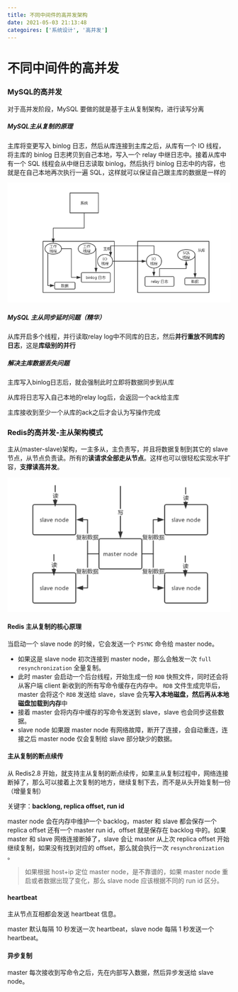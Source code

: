 ```yaml
---
title: 不同中间件的高并发架构
date: 2021-05-03 21:13:48
categoires: ['系统设计', '高并发']
---
```


# 不同中间件的高并发

### MySQL的高并发

对于高并发阶段，MySQL 要做的就是基于主从复制架构，进行读写分离

##### MySQL主从复制的原理

主库将变更写入 binlog 日志，然后从库连接到主库之后，从库有一个 IO 线程，将主库的 binlog 日志拷贝到自己本地，写入一个 relay 中继日志中。接着从库中有一个 SQL 线程会从中继日志读取 binlog，然后执行 binlog 日志中的内容，也就是在自己本地再次执行一遍 SQL，这样就可以保证自己跟主库的数据是一样的

![image-20210328121520698](%E4%B8%8D%E5%90%8C%E4%B8%AD%E9%97%B4%E4%BB%B6%E7%9A%84%E9%AB%98%E5%B9%B6%E5%8F%91%E6%9E%B6%E6%9E%84/image-20210328121520698.png)

##### MySQL 主从同步延时问题（精华）

从库开启多个线程，并行读取relay log中不同库的日志，然后**并行重放不同库的日志**，这是**库级别的并行**

##### 解决主库数据丢失问题

主库写入binlog日志后，就会强制此时立即将数据同步到从库

从库将日志写入自己本地的relay log后，会返回一个ack给主库

主库接收到至少一个从库的ack之后才会认为写操作完成

### Redis的高并发-主从架构模式

主从(master-slave)架构，一主多从，主负责写，并且将数据复制到其它的 slave 节点，从节点负责读。所有的**读请求全部走从节点**。这样也可以很轻松实现水平扩容，**支撑读高并发**。

![image-20210330101727740](%E4%B8%8D%E5%90%8C%E4%B8%AD%E9%97%B4%E4%BB%B6%E7%9A%84%E9%AB%98%E5%B9%B6%E5%8F%91%E6%9E%B6%E6%9E%84/image-20210330101727740.png)

#### Redis 主从复制的核心原理

当启动一个 slave node 的时候，它会发送一个 `PSYNC` 命令给 master node。

- 如果这是 slave node 初次连接到 master node，那么会触发一次 `full resynchronization` 全量复制。
- 此时 master 会启动一个后台线程，开始生成一份 `RDB` 快照文件，同时还会将从客户端 client 新收到的所有写命令缓存在内存中。 `RDB` 文件生成完毕后， master 会将这个 `RDB` 发送给 slave，slave 会先**写入本地磁盘，然后再从本地磁盘加载到内存**中
- 接着 master 会将内存中缓存的写命令发送到 slave，slave 也会同步这些数据。
- slave node 如果跟 master node 有网络故障，断开了连接，会自动重连，连接之后 master node 仅会复制给 slave 部分缺少的数据。

#### 主从复制的断点续传

从 Redis2.8 开始，就支持主从复制的断点续传，如果主从复制过程中，网络连接断掉了，那么可以接着上次复制的地方，继续复制下去，而不是从头开始复制一份（增量复制）

关键字：**backlong, replica offset, run id**

master node 会在内存中维护一个 backlog，master 和 slave 都会保存一个 replica offset 还有一个 master run id，offset 就是保存在 backlog 中的。如果 master 和 slave 网络连接断掉了，slave 会让 master 从上次 replica offset 开始继续复制，如果没有找到对应的 offset，那么就会执行一次 `resynchronization` 。

> 如果根据 host+ip 定位 master node，是不靠谱的，如果 master node 重启或者数据出现了变化，那么 slave node 应该根据不同的 run id 区分。

#### heartbeat

主从节点互相都会发送 heartbeat 信息。

master 默认每隔 10 秒发送一次 heartbeat，slave node 每隔 1 秒发送一个 heartbeat。

#### 异步复制

master 每次接收到写命令之后，先在内部写入数据，然后异步发送给 slave node。